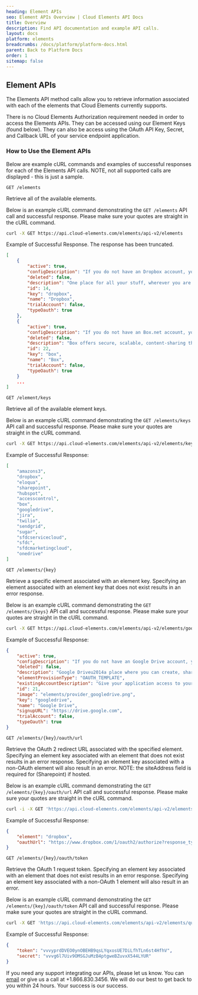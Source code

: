 ```yaml
---
heading: Element APIs
seo: Element APIs Overview | Cloud Elements API Docs
title: Overview
description: Find API documentation and example API calls.
layout: docs
platform: elements
breadcrumbs: /docs/platform/platform-docs.html
parent: Back to Platform Docs
order: 1
sitemap: false
---
```


## Element APIs

The Elements API method calls allow you to retrieve information associated with each of the elements that Cloud Elements currently supports.

There is no Cloud Elements Authorization requirement needed in order to access the Elements APIs. They can be accessed using our Element Keys (found below). They can also be access using the OAuth API Key, Secret, and Callback URL of your service endpoint application.

### How to Use the Element APIs

Below are example cURL commands and examples of successful responses for each of the Elements API calls.  NOTE, not all supported calls are displayed - this is just a sample.

`GET /elements`

Retrieve all of the available elements.

Below is an example cURL command demonstrating the `GET /elements` API call and successful response.  Please make sure your quotes are straight in the cURL command.

```bash
curl -X GET https://api.cloud-elements.com/elements/api-v2/elements
```

Example of Successful Response. The response has been truncated.

```JSON
[
    {
        "active": true,
        "configDescription": "If you do not have an Dropbox account, you can create one at <a href="http://www.dropbox.com" target="_blank">Dropbox Signup</a>",
        "deleted": false,
        "description": "One place for all your stuff, wherever you are. Dropbox is a free service that lets you bring your photos, docs, and videos anywhere and share them easily. Anything you add to Dropbox will automatically show up on all your computers, phones and even the Dropbox website.",
        "id": 14,
        "key": "dropbox",
        "name": "Dropbox",
        "trialAccount": false,
        "typeOauth": true
    },
    {
        "active": true,
        "configDescription": "If you do not have an Box.net account, you can create one at <a href="http://www.box.com" target="_blank">Box.Net Signup</a>",
        "deleted": false,
        "description": "Box offers secure, scalable, content-sharing that both users and IT love and adopt. Box is a simple and affordable solution to manage documents, media and all your content online. Share files as a link. Sync files on the desktop. It's file sharing, reinvented.",
        "id": 22,
        "key": "box",
        "name": "Box",
        "trialAccount": false,
        "typeOauth": true
    }
    ...
]
```

`GET /element/keys`

Retrieve all of the available element keys.

Below is an example cURL command demonstrating the `GET /elements/keys` API call and successful response.  Please make sure your quotes are straight in the cURL command.

```bash
curl -X GET https://api.cloud-elements.com/elements/api-v2/elements/keys
```

Example of Successful Response:

```JSON
[
    "amazons3",
    "dropbox",
    "eloqua",
    "sharepoint",
    "hubspot",
    "accesscontrol",
    "box",
    "googledrive",
    "jira",
    "twilio",
    "sendgrid",
    "sugar",
    "sfdcservicecloud",
    "sfdc",
    "sfdcmarketingcloud",
    "onedrive"
]
```

`GET /elements/{key}`

Retrieve a specific element associated with an element key. Specifying an element associated with an element key that does not exist results in an error response.

Below is an example cURL command demonstrating the `GET /elements/{keys}` API call and successful response. Please make sure your quotes are straight in the cURL command.

```bash
curl -X GET https://api.cloud-elements.com/elements/api-v2/elements/googledrive
```

Example of Successful Response:

```JSON
{
    "active": true,
    "configDescription": "If you do not have an Google Drive account, you can create one at <a href="https://accounts.google.com/SignUp" target="_blank">Google Drive Signup</a>",
    "deleted": false,
    "description": "Google Driveu2014a place where you can create, share, collaborate, and keep all of your files.  Users will be required to have a Google Drive account in order to use this element.",
    "elementProvisionType": "OAUTH_TEMPLATE",
    "existingAccountDescription": "Give your application access to your existing <br> Google Drive account</br><span class="buttonDescription">Enter your credentials and details for your <b>Google Drive Account</b></span>",
    "id": 21,
    "image": "elements/provider_googledrive.png",
    "key": "googledrive",
    "name": "Google Drive",
    "signupURL": "https://drive.google.com",
    "trialAccount": false,
    "typeOauth": true
}
```

`GET /elements/{key}/oauth/url`

Retrieve the OAuth 2 redirect URL associated with the specified element. Specifying an element key associated with an element that does not exist results in an error response. Specifying an element key associated with a non-OAuth element will also result in an error. NOTE: the siteAddress field is required for (Sharepoint) if hosted.

Below is an example cURL command demonstrating the `GET /elements/{key}/oauth/url` API call and successful response. Please make sure your quotes are straight in the cURL command.

```bash
curl -i -X GET 'https://api.cloud-elements.com/elements/api-v2/elements/dropbox/oauth/url?apiKey=vulws95ofcvhel5&apiSecret=vvkridbs3pe0r57&callbackUrl=http://localhost:9200/demo/Authz.groovy'
```

Example of Successful Response:

```JSON
{
    "element": "dropbox",
    "oauthUrl": "https://www.dropbox.com/1/oauth2/authorize?response_type=code&client_id=vulws95ofcvhel5&redirect_uri=http%3A%2F%2Flocalhost%3A9200%2Fdemo%2FAuthz.groovy&state=dropbox"
}
```

`GET /elements/{key}/oauth/token`

Retrieve the OAuth 1 request token. Specifying an element key associated with an element that does not exist results in an error response. Specifying an element key associated with a non-OAuth 1 element will also result in an error.

Below is an example cURL command demonstrating the `GET /elements/{key}/oauth/token` API call and successful response. Please make sure your quotes are straight in the cURL command.

```bash
curl -X GET 'https://api.cloud-elements.com/elements/api-v2/elements/quickbooks/oauth/token?apiKey=abcrdzs8G6Uaq40FDkETrfgMFD9dac&apiSecret=defxWBlptamf9Tg9Zk1vcanxqChAONDnQ9lKPdae&callbackUrl=http://callbackurl.com'
```

Example of Successful Response:

```JSON
{
    "token": "vvvyprdDVEO0ynOBEHB9qsLYqxosUE7DiLfhTLn6st4HfhV",
    "secret": "vvvg6l7Uiv9OMSGJuMzB4ptgweBZuvxX544LYUR"
}
```

If you need any support integrating our APIs, please let us know. You can [email](mailto:support@cloud-elements.com) or give us a call at +1.866.830.3456. We will do our best to get back to you within 24 hours. Your success is our success.
